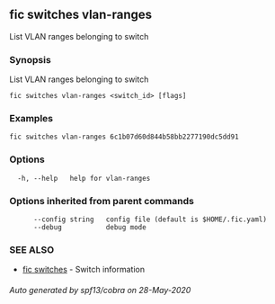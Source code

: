 ## fic switches vlan-ranges

List VLAN ranges belonging to switch

### Synopsis

List VLAN ranges belonging to switch

```
fic switches vlan-ranges <switch_id> [flags]
```

### Examples

```
fic switches vlan-ranges 6c1b07d60d844b58bb2277190dc5dd91
```

### Options

```
  -h, --help   help for vlan-ranges
```

### Options inherited from parent commands

```
      --config string   config file (default is $HOME/.fic.yaml)
      --debug           debug mode
```

### SEE ALSO

* [fic switches](fic_switches.md)	 - Switch information

###### Auto generated by spf13/cobra on 28-May-2020
